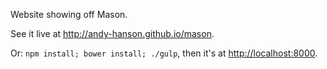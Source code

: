 Website showing off Mason.

See it live at <http://andy-hanson.github.io/mason>.

Or: `npm install; bower install; ./gulp`, then it's at <http://localhost:8000>.
